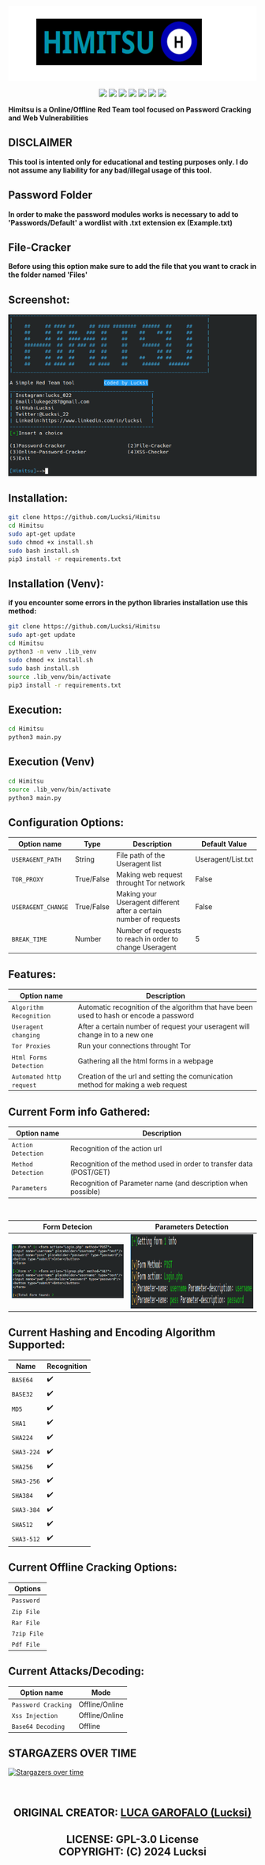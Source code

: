 <p align = "center">
<img src = "Logo/Banner.png"height = "150px" width="auto">
</p>

<p align = "center">
  <img src = "https://img.shields.io/github/stars/Lucksi/Himitsu">
  <img src = "https://img.shields.io/github/forks/Lucksi/Himitsu">
  <img src = "https://img.shields.io/badge/Maintained%3F-yes-green.svg">
  <img src = "https://img.shields.io/github/license/Lucksi/Himitsu">
  <img src = "https://img.shields.io/github/repo-size/Lucksi/Himitsu">
  <img src= "https://img.shields.io/github/languages/count/Lucksi/Himitsu">
  <img src = "https://visitor-badge.laobi.icu/badge?page_id=Lucksi.Himitsu">
</p>


**Himitsu is a Online/Offline Red Team tool focused on Password Cracking and Web Vulnerabilities**

## DISCLAIMER

**This tool is intented only for educational and testing purposes only. I do not assume any liability for any bad/illegal usage of this tool.**

## Password Folder

**In order to make the password modules works is necessary to add to 'Passwords/Default' a wordlist with .txt extension ex (Example.txt)**

## File-Cracker

**Before using this option make sure to add the file that you want to crack in the folder named 'Files'**


## Screenshot:
<img src = "Screenshot/Screenshot.png" >


## Installation:
```bash
git clone https://github.com/Lucksi/Himitsu
cd Himitsu
sudo apt-get update
sudo chmod +x install.sh
sudo bash install.sh
pip3 install -r requirements.txt
```

## Installation (Venv):
**if you encounter some errors in the python libraries installation use this method:**
```bash
git clone https://github.com/Lucksi/Himitsu
sudo apt-get update
cd Himitsu
python3 -m venv .lib_venv
sudo chmod +x install.sh
sudo bash install.sh
source .lib_venv/bin/activate
pip3 install -r requirements.txt
```

## Execution:
```bash
cd Himitsu
python3 main.py
```
## Execution (Venv)
```bash
cd Himitsu
source .lib_venv/bin/activate
python3 main.py
```

## Configuration Options:

| Option name | Type | Description |  Default Value |  
| ------------- | ------------- | ------------- | ------------- | 
| `USERAGENT_PATH` | String | File path of the Useragent list | Useragent/List.txt
| `TOR_PROXY`  | True/False | Making web request throught Tor network | False
| `USERAGENT_CHANGE` | True/False | Making your Useragent different after a certain number of requests | False
| `BREAK_TIME` | Number | Number of requests to reach in order to change Useragent | 5

## Features:

| Option name | Description |
| ------------- | ------------- |
| `Algorithm Recognition`  | Automatic recognition of the algorithm that have been used to hash or encode a password|
| `Useragent changing`  | After a certain number of request your useragent will change in to a new one |
| `Tor Proxies`  | Run your connections throught Tor |
| `Html Forms Detection`  | Gathering all the html forms in a webpage |
| `Automated http request`  | Creation of the url and setting the comunication method for making a web request|

## Current Form info Gathered:

| Option name | Description |
| ------------- | ------------- |
| `Action Detection`  | Recognition of the action url |
| `Method Detection`  | Recognition of the method used in order to transfer data (POST/GET) |
| `Parameters`  | Recognition of Parameter name (and description when possible) |

<br>

| Form Detecion | Parameters Detection |
| ------------- | ------------- |
| <img src = "Screenshot/Screenshot_Forms.png">  | <img src = "Screenshot/Screenshot_Details.png" height = 150px width = 450px>|

## Current Hashing and Encoding Algorithm Supported:

| Name | Recognition |
| ------------- |  ------------- |
| `BASE64` | :heavy_check_mark: |
| `BASE32` |   :heavy_check_mark: |
| `MD5`  | :heavy_check_mark: |
| `SHA1`  | :heavy_check_mark: |
| `SHA224` | :heavy_check_mark: |
| `SHA3-224`  | :heavy_check_mark: |
| `SHA256`  | :heavy_check_mark: |
| `SHA3-256`  | :heavy_check_mark: |
| `SHA384`  | :heavy_check_mark: |
| `SHA3-384`  | :heavy_check_mark: |
| `SHA512`  | :heavy_check_mark: |
| `SHA3-512`  | :heavy_check_mark: |

## Current Offline Cracking Options:

| Options
| ------------- 
| `Password`
| `Zip File`
| `Rar File`
| `7zip File`
| `Pdf File`

## Current Attacks/Decoding:

| Option name | Mode |
| ------------- | -------------
| `Password Cracking` | Offline/Online |
| `Xss Injection`  | Offline/Online |
| `Base64 Decoding` | Offline |


## STARGAZERS OVER TIME 

[![Stargazers over time](https://starchart.cc/Lucksi/Himitsu.svg)](https://starchart.cc/Lucksi/Himitsu)

<br>

## <p align = center>  ORIGINAL CREATOR: <a href = "https://github.com/Lucksi">LUCA GAROFALO (Lucksi)</a></p>


## <p align = center>LICENSE: GPL-3.0 License <br>COPYRIGHT: (C) 2024 Lucksi  
